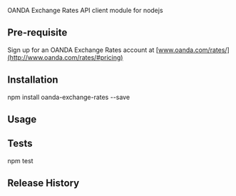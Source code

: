 OANDA Exchange Rates API client module for nodejs

## Pre-requisite

Sign up for an OANDA Exchange Rates account at [www.oanda.com/rates/](http://www.oanda.com/rates/#pricing)

## Installation

  npm install oanda-exchange-rates --save

## Usage

## Tests

  npm test

## Release History

